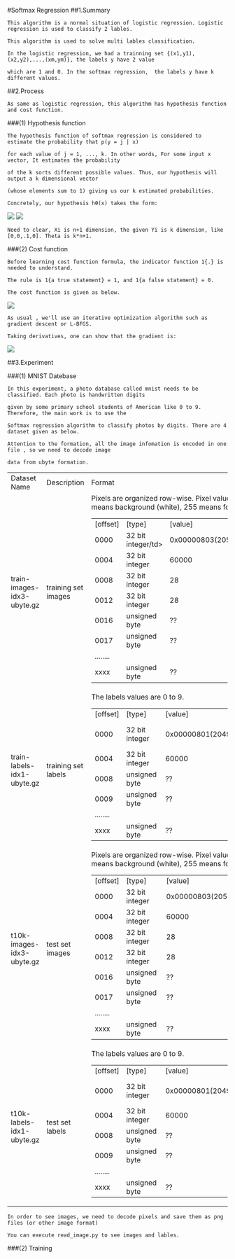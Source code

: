 #Softmax Regression
##1.Summary

    This algorithm is a normal situation of logistic regression. Logistic regression is used to classify 2 lables. 
    
    This algorithm is used to solve multi lables classification.

    In the logistic regression, we had a trainning set {(x1,y1),(x2,y2),...,(xm,ym)}, the labels y have 2 value 
    
    which are 1 and 0. In the softmax regression,  the labels y have k different values.
    
##2.Process

    As same as logistic regression, this algorithm has hypothesis function and cost function.
    
###(1) Hypothesis function
    
    The hypothesis function of softmax regression is considered to estimate the probability that p(y = j | x) 
    
    for each value of j = 1, ..., k. In other words, For some input x vector, It estimates the probability 
    
    of the k sorts different possible values. Thus, our hypothesis will output a k dimensional vector 
    
    (whose elements sum to 1) giving us our k estimated probabilities. 
    
    Concretely, our hypothesis hθ(x) takes the form:
    
<img src="http://chart.googleapis.com/chart?cht=tx&chl=h_%7B%5Ctheta%7D(x%5E%7B(i)%7D)%3D%5B%20p(y%5E%7B(i)%7D%3D1%7Cx%5E%7B(i)%7D%3B%5Ctheta)%2C%20p(y%5E%7B(i)%7D%3D2%7Cx%5E%7B(i)%7D%3B%5Ctheta)%2C...%20%2Cp(y%5E%7B(i)%7D%3Dk%7Cx%5E%7B(i)%7D%3B%5Ctheta)%5D%5E%7BT%7D" style="border:none;" />
    
<img src="http://chart.googleapis.com/chart?cht=tx&chl=%3D%5Cfrac%7B1%7D%7B%5Csum_%7Bj%3D1%7D%5Ek%20e%5E%7B%5Ctheta_%7Bj%7D%5E%7BT%7Dx%5E%7B(i)%7D%7D%7D%5B%0Ae%5E%7B%5Ctheta_%7B1%7D%5E%7BT%7Dx%5E%7B(i)%7D%7D%2C%5C%20%5C%20%5C%20%0Ae%5E%7B%5Ctheta_%7B2%7D%5E%7BT%7Dx%5E%7B(i)%7D%7D%2C%5C%20%5C%20%5C%20%0A.%5C%20%5C%20%5C%20.%20%5C%20%5C%20%5C.%5C%20%5C%20%5C%20%2C%0Ae%5E%7B%5Ctheta_%7Bk%7D%5E%7BT%7Dx%5E%7B(i)%7D%7D%0A%5D%5E%7BT%7D" style="border:none;" />

    Need to clear, Xi is n+1 dimension, the given Yi is k dimension, like [0,0,.1,0]. Theta is k*n+1.
    
###(2) Cost function

    Before learning cost function formula, the indicator function 1{.} is needed to understand.
    
    The rule is 1{a true statement} = 1, and 1{a false statement} = 0. 
    
    The cost function is given as below.
    
<img src="http://chart.googleapis.com/chart?cht=tx&chl=J(%5Ctheta)%3D-%5Cfrac%7B1%7D%7Bm%7D%5B%7B%5Csum_%7Bi%3D1%7D%5Em%20%5Csum_%7Bj%3D1%7D%5Ek%201%7By%5E%7B(i)%7D%3D1%7Dlog%5Cfrac%7Be%5E%7B%20%5Ctheta_%7Bj%7D%5E%7BT%7Dx%5E%7B(i)%7D%20%20%20%7D%7D%7B%20%5Csum_%7Bl%3D1%7D%5Ek%20e%5E%7B%20%5Ctheta_%7Bl%7D%5E%7BT%7Dx%5E%7B(i)%7D%7D%7D%5D" style="border:none;" />

    As usual , we'll use an iterative optimization algorithm such as gradient descent or L-BFGS. 
    
    Taking derivatives, one can show that the gradient is:
    
<img src="http://chart.googleapis.com/chart?cht=tx&chl=%5Cnabla%20_%7B%5Ctheta_%7Bj%7D%7DJ(%5Ctheta)%3D-%5Cfrac%7B1%7D%7Bm%7D%5Csum_%7Bi%3D1%7D%5Em%20%5B%7B%0Ax%5E%7B(i)%7D(1%5C%7By%5E%7B(i)%7D%3Dj%5C%7D-p(y%5E%7B(i)%7D%3Dj%7Cx%5E%7B(i)%7D%3A%5Ctheta))%20%20%20%7D%5D" style="border:none;" />
    
##3.Experiment

###(1) MNIST Datebase

    In this experiment, a photo database called mnist needs to be classified. Each photo is handwritten digits 
    
    given by some primary school students of American like 0 to 9. Therefore, the main work is to use the 
    
    Softmax regression algorithm to classify photos by digits. There are 4 dataset given as below.
    
    Attention to the formation, all the image infomation is encoded in one file , so we need to decode image 
    
    data from ubyte formation.
    
<table>
<tr>
<td> Dataset Name </td><td> Description </td><td> Format </td>
</tr>
<td>train-images-idx3-ubyte.gz</td><td>training set images</td>
<td> 
<table>
<tr>
<td>[offset]</td><td>[type] </td><td> [value] </td><td>[description]</td>
</tr>
<tr>
<td>0000</td><td>32 bit integer/td><td>0x00000803(2051)</td><td>magic number</td>
</tr>
<tr>
<td>0004</td><td>32 bit integer</td><td>60000</td><td>number of images</td>
</tr>
<tr>
<td>0008</td><td>32 bit integer</td><td>28</td><td>number of rows</td>
</tr>
<tr>
<td>0012</td><td>32 bit integer</td><td>28</td><td>number of columns</td>
</tr>
<tr>
<td>0016</td><td>unsigned byte</td><td>??</td><td>pixel</td>
</tr>
<tr>
<td>0017</td><td>unsigned byte</td><td>??</td><td>pixel</td>
</tr>
<tr>
<td>........</td><td> </td><td> </td><td></td>
</tr>
<tr>
<td>xxxx</td><td>unsigned byte</td><td>??</td><td>pixel</td>
</tr>
<tr>
Pixels are organized row-wise. Pixel values are 0 to 255. 0 means background (white), 255 means foreground (black).
</tr>
<tr>
</table>
</td>
</tr>
<tr>
<td>train-labels-idx1-ubyte.gz</td><td>training set labels</td>
<td> 
<table>
<tr>
<td>[offset]</td><td>[type]</td><td>[value]</td><td>[description] </td>
</tr>
<tr>
<td>0000</td><td>32 bit integer</td><td>0x00000801(2049)</td><td>magic number (MSB first)</td>
</tr>
<tr>
<td>0004</td><td>32 bit integer</td><td>60000</td><td>number of items</td>
</tr>
<tr>
<td>0008</td><td>unsigned byte</td><td>??</td><td>label</td>
</tr>
<tr>
<td>0009</td><td>unsigned byte</td><td>??</td><td>label</td>
</tr>
<tr><td>........</td><td> </td><td></td><td></td></tr>
<tr>
<td>xxxx</td><td>unsigned byte</td><td>??</td><td>label </td>
</tr>
<tr>
The labels values are 0 to 9. 
</tr>
</table>
</td>
</tr>
<tr>
<td>t10k-images-idx3-ubyte.gz</td><td>test set images</td>
<td> 
<table>
<tr>
<td>[offset]</td><td>[type]</td><td>[value]</td><td>[description] </td>
</tr>
<tr>
<td>0000</td><td>32 bit integer</td><td>0x00000803(2051)</td><td>magic number</td>
</tr>
<tr>
<td>0004</td><td>32 bit integer</td><td>60000</td><td>number of images</td>
</tr>
<tr>
<td>0008</td><td>32 bit integer</td><td>28</td><td>number of rows</td>
</tr>
<tr>
<td>0012</td><td>32 bit integer</td><td>28</td><td>number of columns</td>
</tr>
<tr>
<td>0016</td><td>unsigned byte</td><td>??</td><td>pixel</td>
</tr>
<tr>
<td>0017</td><td>unsigned byte</td><td>?? </td><td>pixel</td>
</tr>
<tr>
<td>........</td><td> </td><td></td><td></td>
</tr>
<tr>
<td>xxxx</td><td>unsigned byte</td><td>??</td><td>pixel</td>
</tr>
<tr>
Pixels are organized row-wise. Pixel values are 0 to 255. 0 means background (white), 255 means foreground (black).
</tr>
<tr>
</table>
</td>
</tr>
<tr>
<td>t10k-labels-idx1-ubyte.gz</td><td>test set labels</td>
<td> 
<table>
<tr>
<td>[offset]</td><td>[type]</td><td>[value]</td><td>[description]</td>
</tr>
<tr>
<td>0000</td><td>32 bit integer</td><td>0x00000801(2049) </td><td>magic number (MSB first)</td>
</tr>
<tr>
<td>0004</td><td>32 bit integer</td><td>60000</td><td>number of items</td>
</tr>
<tr>
<td>0008</td><td>unsigned byte </td><td>??</td><td>label</td>
</tr>
<tr>
<td>0009</td><td>unsigned byte    </td><td>??</td><td>label  </td>
</tr>
<tr><td>........</td><td> </td><td></td><td></td></tr>
<tr>
<td>xxxx</td><td>unsigned byte</td><td>?? </td><td>label </td>
</tr>
<tr>
The labels values are 0 to 9. 
</tr>
</table>
</td>
</tr>
</table>
    
    In order to see images, we need to decode pixels and save them as png files (or other image format)

    You can execute read_image.py to see images and lables.
    
###(2) Training

    
    
    
    
    
    
    
